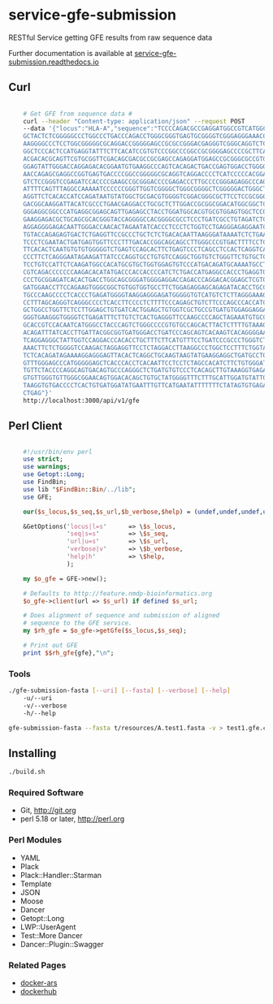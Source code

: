 # service-gfe-submission
RESTful Service getting GFE results from raw sequence data

Further documentation is available at [service-gfe-submission.readthedocs.io](http://service-gfe-submission.readthedocs.io/en/latest/index.html)

## Curl

```bash
    
    # Get GFE from sequence data #
    curl --header "Content-type: application/json" --request POST 
    --data '{"locus":"HLA-A","sequence":"TCCCCAGACGCCGAGGATGGCCGTCATGGCGCCCCGAACCCTCCTCCT
    GCTACTCTCGGGGGCCCTGGCCCTGACCCAGACCTGGGCGGGTGAGTGCGGGGTCGGGAGGGAAACCGCCTCTGCGGGGAGAAGC
    AAGGGGCCCTCCTGGCGGGGGCGCAGGACCGGGGGAGCCGCGCCGGGACGAGGGTCGGGCAGGTCTCAGCCACTGCTCGCCCCCA
    GGCTCCCACTCCATGAGGTATTTCTTCACATCCGTGTCCCGGCCCGGCCGCGGGGAGCCCCGCTTCATCGCCGTGGGCTACGTGG
    ACGACACGCAGTTCGTGCGGTTCGACAGCGACGCCGCGAGCCAGAGGATGGAGCCGCGGGCGCCGTGGATAGAGCAGGAGGGGCC
    GGAGTATTGGGACCAGGAGACACGGAATGTGAAGGCCCAGTCACAGACTGACCGAGTGGACCTGGGGACCCTGCGCGGCTACTAC
    AACCAGAGCGAGGCCGGTGAGTGACCCCGGCCGGGGGCGCAGGTCAGGACCCCTCATCCCCCACGGACGGGCCAGGTCGCCCACA
    GTCTCCGGGTCCGAGATCCACCCCGAAGCCGCGGGACCCCGAGACCCTTGCCCCGGGAGAGGCCCAGGCGCCTTTACCCGGTTTC
    ATTTTCAGTTTAGGCCAAAAATCCCCCCGGGTTGGTCGGGGCTGGGCGGGGCTCGGGGGACTGGGCTGACCGCGGGGTCGGGGCC
    AGGTTCTCACACCATCCAGATAATGTATGGCTGCGACGTGGGGTCGGACGGGCGCTTCCTCCGCGGGTACCGGCAGGACGCCTAC
    GACGGCAAGGATTACATCGCCCTGAACGAGGACCTGCGCTCTTGGACCGCGGCGGACATGGCGGCTCAGATCACCAAGCGCAAGT
    GGGAGGCGGCCCATGAGGCGGAGCAGTTGAGAGCCTACCTGGATGGCACGTGCGTGGAGTGGCTCCGCAGATACCTGGAGAACGG
    GAAGGAGACGCTGCAGCGCACGGGTACCAGGGGCCACGGGGCGCCTCCCTGATCGCCTGTAGATCTCCCGGGCTGGCCTCCCACA
    AGGAGGGGAGACAATTGGGACCAACACTAGAATATCACCCTCCCTCTGGTCCTGAGGGAGAGGAATCCTCCTGGGTTCCAGATCC
    TGTACCAGAGAGTGACTCTGAGGTTCCGCCCTGCTCTCTGACACAATTAAGGGATAAAATCTCTGAAGGAGTGACGGGAAGACGA
    TCCCTCGAATACTGATGAGTGGTTCCCTTTGACACCGGCAGCAGCCTTGGGCCCGTGACTTTTCCTCTCAGGCCTTGTTCTCTGC
    TTCACACTCAATGTGTGTGGGGGTCTGAGTCCAGCACTTCTGAGTCCCTCAGCCTCCACTCAGGTCAGGACCAGAAGTCGCTGTT
    CCCTTCTCAGGGAATAGAAGATTATCCCAGGTGCCTGTGTCCAGGCTGGTGTCTGGGTTCTGTGCTCTCTTCCCCATCCCGGGTG
    TCCTGTCCATTCTCAAGATGGCCACATGCGTGCTGGTGGAGTGTCCCATGACAGATGCAAAATGCCTGAATTTTCTGACTCTTCC
    CGTCAGACCCCCCCAAGACACATATGACCCACCACCCCATCTCTGACCATGAGGCCACCCTGAGGTGCTGGGCCCTGGGCTTCTA
    CCCTGCGGAGATCACACTGACCTGGCAGCGGGATGGGGAGGACCAGACCCAGGACACGGAGCTCGTGGAGACCAGGCCTGCAGGG
    GATGGAACCTTCCAGAAGTGGGCGGCTGTGGTGGTGCCTTCTGGAGAGGAGCAGAGATACACCTGCCATGTGCAGCATGAGGGTC
    TGCCCAAGCCCCTCACCCTGAGATGGGGTAAGGAGGGAGATGGGGGTGTCATGTCTCTTAGGGAAAGCAGGAGCCTCTCTGGAGA
    CCTTTAGCAGGGTCAGGGCCCCTCACCTTCCCCTCTTTTCCCAGAGCTGTCTTCCCAGCCCACCATCCCCATCGTGGGCATCATT
    GCTGGCCTGGTTCTCCTTGGAGCTGTGATCACTGGAGCTGTGGTCGCTGCCGTGATGTGGAGGAGGAAGAGCTCAGGTGGAGAAG
    GGGTGAAGGGTGGGGTCTGAGATTTCTTGTCTCACTGAGGGTTCCAAGCCCCAGCTAGAAATGTGCCCTGTCTCATTACTGGGAA
    GCACCGTCCACAATCATGGGCCTACCCAGTCTGGGCCCCGTGTGCCAGCACTTACTCTTTTGTAAAGCACCTGTTAAAATGAAGG
    ACAGATTTATCACCTTGATTACGGCGGTGATGGGACCTGATCCCAGCAGTCACAAGTCACAGGGGAAGGTCCCTGAGGACAGACC
    TCAGGAGGGCTATTGGTCCAGGACCCACACCTGCTTTCTTCATGTTTCCTGATCCCGCCCTGGGTCTGCAGTCACACATTTCTGG
    AAACTTCTCTGGGGTCCAAGACTAGGAGGTTCCTCTAGGACCTTAAGGCCCTGGCTCCTTTCTGGTATCTCACAGGACATTTTCT
    TCTCACAGATAGAAAAGGAGGGAGTTACACTCAGGCTGCAAGTAAGTATGAAGGAGGCTGATGCCTGAGGTCCTTGGGATATTGT
    GTTTGGGAGCCCATGGGGGAGCTCACCCACCTCACAATTCCTCCTCTAGCCACATCTTCTGTGGGATCTGACCAGGTTCTGTTTT
    TGTTCTACCCCAGGCAGTGACAGTGCCCAGGGCTCTGATGTGTCCCTCACAGCTTGTAAAGGTGAGAGCTTGGAGGACCTAATGT
    GTGTTGGGTGTTGGGCGGAACAGTGGACACAGCTGTGCTATGGGGTTTCTTTGCATTGGATGTATTGAGCATGCGATGGGCTGTT
    TAAGGTGTGACCCCTCACTGTGATGGATATGAATTTGTTCATGAATATTTTTTTCTATAGTGTGAGACAGCTGCCTTGTGTGGGA
    CTGAG"}'
    http://localhost:3000/api/v1/gfe

```

## Perl Client

```perl

	#!/usr/bin/env perl
	use strict;
	use warnings;
	use Getopt::Long;
	use FindBin;
	use lib "$FindBin::Bin/../lib";
	use GFE;

	our($s_locus,$s_seq,$s_url,$b_verbose,$help) = (undef,undef,undef,undef,undef);

	&GetOptions('locus|l=s'      => \$s_locus,
				'seq|s=s'        => \$s_seq,
				'url|u=s'        => \$s_url,
				'verbose|v'      => \$b_verbose,
	            'help|h'         => \$help,
	            );

	my $o_gfe = GFE->new();

	# Defaults to http://feature.nmdp-bioinformatics.org
	$o_gfe->client(url => $s_url) if defined $s_url;

	# Does alignment of sequence and submission of aligned
	# sequence to the GFE service.
	my $rh_gfe = $o_gfe->getGfe($s_locus,$s_seq);

	# Print out GFE
	print $$rh_gfe{gfe},"\n";

```

### Tools

```bash
./gfe-submission-fasta [--uri] [--fasta] [--verbose] [--help]
    -u/--uri
    -v/--verbose
    -h/--help

gfe-submission-fasta --fasta t/resources/A.test1.fasta -v > test1.gfe.csv

```


## Installing

```bash
./build.sh
```

### Required Software

 * Git, http://git.org
 * perl 5.18 or later, http://perl.org

### Perl Modules

 * YAML 
 * Plack 
 * Plack::Handler::Starman 
 * Template 
 * JSON
 * Moose
 * Dancer
 * Getopt::Long 
 * LWP::UserAgent 
 * Test::More Dancer
 * Dancer::Plugin::Swagger

### Related Pages

 * [docker-ars](https://github.com/nmdp-bioinformatics/docker-ars)
 * [dockerhub](https://hub.docker.com/r/nmdpbioinformatics/docker-ars/)



